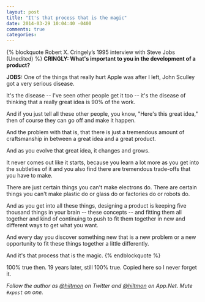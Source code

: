 ```yaml
---
layout: post
title: "It's that process that is the magic"
date: 2014-03-29 10:04:40 -0400
comments: true
categories: 
---
```


{% blockquote Robert X. Cringely’s 1995 interview with Steve Jobs (Unedited) %}
<strong>CRINGLY: What's important to you in the development of a product?</strong>

<strong>JOBS:</strong> One of the things that really hurt Apple was after I left, John Sculley got a very serious disease. 

It's the disease -- I've seen other people get it too -- it's the disease of thinking that a really great idea is 90% of the work.

And if you just tell all these other people, you know, "Here's this great idea," then of course they can go off and make it happen.

And the problem with that is, that there is just a tremendous amount of craftsmanship in between a great idea and a great product.

And as you evolve that great idea, it changes and grows.

It never comes out like it starts, because you learn a lot more as you get into the subtleties of it and you also find there are tremendous trade-offs that you have to make.

There are just certain things you can't make electrons do. There are certain things you can't make plastic do or glass do or factories do or robots do.

And as you get into all these things, designing a product is keeping five thousand things in your brain -- these concepts -- and fitting them all together and kind of continuing to push to fit them together in new and different ways to get what you want.

And every day you discover something new that is a new problem or a new opportunity to fit these things together a little differently.

And it's that process that is the magic.
{% endblockquote %}

100% true then. 19 years later, still 100% true. Copied here so I never forget it.

*Follow the author as [@hiltmon](http://https://twitter.com/hiltmon) on Twitter and [@hiltmon](http://alpha.app.net/hiltmon) on App.Net. Mute `#xpost` on one.*
